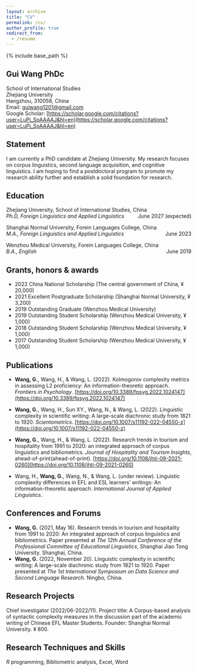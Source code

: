 ```yaml
---
layout: archive
title: "CV"
permalink: /cv/
author_profile: true
redirect_from:
  - /resume
---
```


{% include base_path %}
## Gui Wang PhDc
School of International Studies    
Zhejiang University  
Hangzhou, 310058, China  
Email: guiwang1201@gmail.com  
Google Scholar: [https://scholar.google.com/citations?user=LuPi_SoAAAAJ&hl=en](https://scholar.google.com/citations?user=LuPi_SoAAAAJ&hl=en)

## Statement
I am currently a PhD candidate at Zhejiang University. My research focuses on corpus linguistics, second language acquisition, and cognitive linguistics. I am hoping to find a postdoctoral program to promote my research ability further and establish a solid foundation for research.

## Education
Zhejiang University, School of International Studies, China  
*Ph.D, Foreign Linguistics and Applied Linguistics* <span style="float: right;">June 2027 (expected)</span>
                                      
Shanghai Normal University, Forein Languages College, China   
*M.A., Foreign Linguistics and Applied Linguistics* <span style="float: right;">June 2023</span>
  
Wenzhou Medical University, Forein Languages College, China  
*B.A., English* <span style="float: right;">June 2019</span>
                                          
## Grants, honors & awards
* 2022 China National Scholarship (The central government of China, ¥ 20,000)
* 2021 Excellent Postgraduate Scholarship (Shanghai Normal University, ¥ 3,200)
* 2019 Outstanding Graduate (Wenzhou Medical University)
* 2019 Outstanding Student Scholarship (Wenzhou Medical University, ¥ 1,000)
* 2018 Outstanding Student Scholarship (Wenzhou Medical University, ¥ 1,000)
* 2017 Outstanding Student Scholarship (Wenzhou Medical University, ¥ 1,000)

## Publications
* **Wang, G.**, Wang, H., & Wang, L. (2022). Kolmogorov complexity metrics in assessing L2 proficiency: An information-theoretic approach. *Frontiers in Psychology*. [https://doi.org/10.3389/fpsyg.2022.1024147](https://doi.org/10.3389/fpsyg.2022.1024147)

* **Wang, G.**, Wang, H., Sun XY., Wang, N., & Wang, L. (2022). Linguistic complexity in scientific writing: A large-scale diachronic study from 1821 to 1920. *Scientometrics*. [https://doi.org/10.1007/s11192-022-04550-z](https://doi.org/10.1007/s11192-022-04550-z)

* **Wang, G.**, Wang, H., & Wang, L. (2022). Research trends in tourism and hospitality from 1991 to 2020: an integrated approach of corpus linguistics and bibliometrics. *Journal of Hospitality and Tourism Insights*, ahead-of-print(ahead-of-print). [https://doi.org/10.1108/jhti-09-2021-0260](https://doi.org/10.1108/jhti-09-2021-0260)

* Wang, H., **Wang, G.**, Wang, N., & Wang, L. (under review). Linguistic complexity differences in EFL and ESL learners’ writings: An information-theoretic approach. *International Journal of Applied Linguistics*. 

## **Conferences and Forums**

+ **Wang, G.** (2021, May 16). Research trends in tourism and hospitality from 1991 to 2020: An integrated approach of corpus linguistics and bibliometrics. Paper presented at *The 12th Annual Conference of the Professional Committee of Educational Linguistics*, Shanghai Jiao Tong University. Shanghai, China.
+ **Wang, G.** (2022, November 20). Linguistic complexity in scientific writing: A large-scale diachronic study from 1821 to 1920. Paper presented at *The 1st International Symposium on Data Science and Second Language Research*. Ningbo, China.

## Research Projects

Chief investigator (2022/06-2022/11). Project title: A Corpus-based analysis of syntactic complexity measures in the discussion part of the academic writing of Chinese EFL Master Students. Founder: Shanghai Normal University. ¥ 800. 

## Research Techniques and Skills
*R* programming, Bibliometric analysis, Excel, Word


